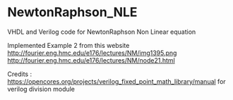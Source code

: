 # NewtonRaphson_NLE
VHDL and Verilog code for NewtonRaphson Non Linear equation 

Implemented Example 2 from this website
http://fourier.eng.hmc.edu/e176/lectures/NM/img1395.png
http://fourier.eng.hmc.edu/e176/lectures/NM/node21.html

Credits :
https://opencores.org/projects/verilog_fixed_point_math_library/manual for verilog division module

